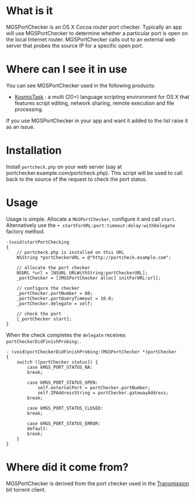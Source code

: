 What is it
==============

MGSPortChecker is an OS X Cocoa router port checker. Typically an app will use MGSPortChecker  to determine whether a particular port is open on the local Internet router. MGSPortChecker calls out to an external web server that probes the source IP for a specific open port.

Where can I see it in use
=========================

You can see MGSPortChecker used in the following products:

* [KosmicTask](http://www.mugginsoft.com) : a multi (20+) language scripting environment for OS X that features script editing, network sharing, remote execution and file processing.

If you use MGSPortChecker in your app and want it added to the list raise it as an issue.

Installation
=====

Install `portcheck.php` on your web server (say at portchecker.example.com/portcheck.php). This script will be used to call back to the source of the request to check the port status. 

Usage
==========

Usage is simple. Allocate a `MGSPortChecker`, configure it and call `start`. Alternatively use the `+ startForURL:port:timeout:delay:withDelegate` factory method.

	-(void)startPortChecking
	{
		// portcheck.php is installed on this URL
		NSString *portCheckerURL = @"http://portcheck.example.com";

		// allocate the port checker
		NSURL *url = [NSURL URLWithString:portCheckerURL];
    	_portChecker = [[MGSPortChecker alloc] initForURL:url];

		// configure the checker
    	_portChecker.portNumber = 80;
    	_portChecker.portQueryTimeout = 10.0;
    	_portChecker.delegate = self;

		// check the port
		[_portChecker start];
	}

When the check completes the `delegate` receives `portCheckerDidFinishProbing:`.

	- (void)portCheckerDidFinishProbing:(MGSPortChecker *)portChecker
	{
    	switch ([portChecker status]) {
        	case kMGS_PORT_STATUS_NA:
        	break;

        	case kMGS_PORT_STATUS_OPEN:
            	self.externalPort = portChecker.portNumber;
            	self.IPAddressString = portChecker.gatewayAddress;
        	break;

        	case kMGS_PORT_STATUS_CLOSED:
         	break;

        	case kMGS_PORT_STATUS_ERROR:
        	default:
       		break;
    	}
	}

Where did it come from?
=======================

MGSPortChecker is derived from the port checker used in the [Transmission](http://www.transmissionbt.com) bit torrent client.
